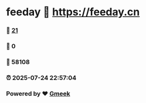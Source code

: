 # feeday :link: https://feeday.cn 
### :page_facing_up: [21](https://feeday.cn/tag.html) 
### :speech_balloon: 0 
### :hibiscus: 58108 
### :alarm_clock: 2025-07-24 22:57:04 
### Powered by :heart: [Gmeek](https://github.com/Meekdai/Gmeek)
